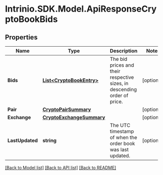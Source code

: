# Intrinio.SDK.Model.ApiResponseCryptoBookBids
## Properties

Name | Type | Description | Notes
------------ | ------------- | ------------- | -------------
**Bids** | [**List&lt;CryptoBookEntry&gt;**](CryptoBookEntry.md) | The bid prices and their respective sizes, in descending order of price. | [optional] 
**Pair** | [**CryptoPairSummary**](CryptoPairSummary.md) |  | [optional] 
**Exchange** | [**CryptoExchangeSummary**](CryptoExchangeSummary.md) |  | [optional] 
**LastUpdated** | **string** | The UTC timestamp of when the order book was last updated. | [optional] 

[[Back to Model list]](../README.md#documentation-for-models) [[Back to API list]](../README.md#documentation-for-api-endpoints) [[Back to README]](../README.md)

